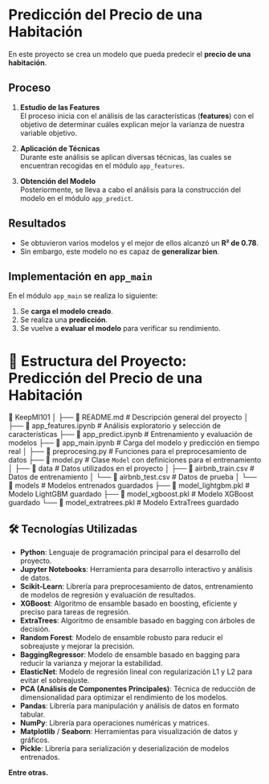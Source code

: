 # Predicción del Precio de una Habitación

En este proyecto se crea un modelo que pueda predecir el **precio de una habitación**.

## Proceso

1. **Estudio de las Features**  
   El proceso inicia con el análisis de las características (**features**) con el objetivo de determinar cuáles explican mejor la varianza de nuestra variable objetivo. 

2. **Aplicación de Técnicas**  
   Durante este análisis se aplican diversas técnicas, las cuales se encuentran recogidas en el módulo `app_features`.

3. **Obtención del Modelo**  
   Posteriormente, se lleva a cabo el análisis para la construcción del modelo en el módulo `app_predict`.

## Resultados

- Se obtuvieron varios modelos y el mejor de ellos alcanzó un **R² de 0.78**.  
- Sin embargo, este modelo no es capaz de **generalizar bien**.

## Implementación en `app_main`

En el módulo `app_main` se realiza lo siguiente:
1. Se **carga el modelo creado**.
2. Se realiza una **predicción**.
3. Se vuelve a **evaluar el modelo** para verificar su rendimiento.

# 🏨 Estructura del Proyecto: Predicción del Precio de una Habitación


📂 KeepMl101
│
├── 📄 README.md                   # Descripción general del proyecto
│
├── 📄 app_features.ipynb          # Análisis exploratorio y selección de características
├── 📄 app_predict.ipynb           # Entrenamiento y evaluación de modelos
├── 📄 app_main.ipynb              # Carga del modelo y predicción en tiempo real
│
├── 📄 preprocesing.py             # Funciones para el preprocesamiento de datos
├── 📄 model.py                    # Clase `Model` con definiciones para el entrenamiento
│
├── 📂 data                        # Datos utilizados en el proyecto
│   ├── 📄 airbnb_train.csv        # Datos de entrenamiento
│   └── 📄 airbnb_test.csv         # Datos de prueba
│
└── 📂 models                      # Modelos entrenados guardados
    ├── 📄 model_lightgbm.pkl      # Modelo LightGBM guardado
    ├── 📄 model_xgboost.pkl       # Modelo XGBoost guardado
    └── 📄 model_extratrees.pkl    # Modelo ExtraTrees guardado

## 🛠️ Tecnologías Utilizadas

- **Python**: Lenguaje de programación principal para el desarrollo del proyecto.
- **Jupyter Notebooks**: Herramienta para desarrollo interactivo y análisis de datos.
- **Scikit-Learn**: Librería para preprocesamiento de datos, entrenamiento de modelos de regresión y evaluación de resultados.
- **XGBoost**: Algoritmo de ensamble basado en boosting, eficiente y preciso para tareas de regresión.
- **ExtraTrees**: Algoritmo de ensamble basado en bagging con árboles de decisión.
- **Random Forest**: Modelo de ensamble robusto para reducir el sobreajuste y mejorar la precisión.
- **BaggingRegressor**: Modelo de ensamble basado en bagging para reducir la varianza y mejorar la estabilidad.
- **ElasticNet**: Modelo de regresión lineal con regularización L1 y L2 para evitar el sobreajuste.
- **PCA (Análisis de Componentes Principales)**: Técnica de reducción de dimensionalidad para optimizar el rendimiento de los modelos.
- **Pandas**: Librería para manipulación y análisis de datos en formato tabular.
- **NumPy**: Librería para operaciones numéricas y matrices.
- **Matplotlib** / **Seaborn**: Herramientas para visualización de datos y gráficos.
- **Pickle**: Librería para serialización y deserialización de modelos entrenados.

**Entre otras.**

